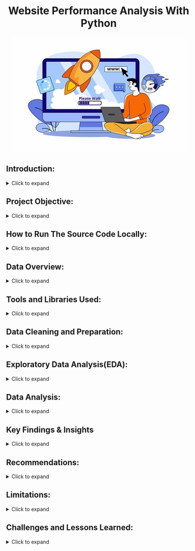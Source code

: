 <h1 style="text-align: center;">Website Performance Analysis With Python</h1>

<div align="center">
  <img src="OIP.jpeg"="Web Performance Image" width="autp" height="auto">
</div>

## Introduction: 
<details>
  <summary>Click to expand</summary>
  <br>
  
In today's fast-paced digital world, website performance is critical. Users expect instant access and seamless experiences, and delays can lead to lost engagement, especially for businesses like 929 Fitness, where an online presence connects clients with health and wellness content. Slow loading times could drive potential clients away, undermining 929 Fitness's mission to inspire through workout routines, nutrition advice, and community-driven resources.

Optimizing website performance is key. Using Python, this project analyzes 929 Fitness's site, focusing on speed, efficiency, and reliability. By examining key metrics, identifying bottlenecks, and predicting traffic patterns, especially during peak times at 11am and 9pm, we can offer actionable insights to ensure a smooth, engaging user experience that strengthens the brand’s digital impact.

</details>

## Project Objective:
<details>
  <summary>Click to expand</summary>
 <br>
  
The goal of this project is to analyze, diagnose, and optimize 925 Fitness Company website performance using Python. By collecting and evaluating key performance metrics, the project aims to answer critical questions, including:

1. Where do visitors come from, and who are they? (Traffic Sources and Demographics)
2. How long do people stay on the site, and when is it busiest? (Session Analysis)
3. What do users do on the site, and do they find it engaging? (User Engagement and Behavior)
4. Which strategies are most effective in driving traffic to the site? (Channel Performance)
5. How many visits can we expect in the next day? (Website Traffic Forecasting)

Using Python and data-driven techniques, this project will provide insights to optimize website speed, enhance user experience, and improve traffic acquisition strategies.
</details>

## How to Run The Source Code Locally:
<details>
  <summary>Click to expand</summary>

### First, check out the code and its output here: [925 Website Performance Analysis.ipynb](https://colab.research.google.com/drive/1qg95To4QTQlNtKyN9Jb9Mns9slKGOuOD?usp=sharing)
  
## Here are the Setup and Execution instructions:
### Prerequisites

Before you can run this code, you'll need to have the following installed:

* **Python:** You can download the latest version from [python.org](https://www.python.org/downloads/).
  
* **Jupyter Notebook:** Install it using pip:
    ```bash
    pip install notebook
    ```
* **Git (Optional but Recommended):** To clone the repository, download from [git-scm.com](https://git-scm.com/downloads).
  
* **Required Python Libraries:** Install Pandas, Matplotlib, Plotly, NumPy, statsmodels, and specifically, the plot_acf and plot_pacf functions from the statsmodels.graphics.tsaplots module, as well as the SARIMAX module:
    ### OR
  ```bash
    pip install pandas matplotlib plotly numpy statsmodels  # Use VS Code terminal or Google Colab
    ```
### Cloning the Repository (Use VS Code Terminal or Windows Command Prompt):

1.  Clone the repository to your local machine:
    ```bash
    git clone [https://github.com/DataWithMowa/Website_Performance_Python_Analysis.git]
    ```
2.  Navigate to the project directory:
    ```bash
    cd [https://github.com/DataWithMowa/Website_Performance_Python_Analysis.git]
    ```
### Setting Up a Virtual Environment (Recommended)

1.  Create a virtual environment:
    ```bash
    python3 -m venv venv
    ```
2.  Activate the virtual environment:
    * On Windows:
        ```bash
        venv\Scripts\activate
        ```
    * On macOS/Linux:
        ```bash
        source venv/bin/activate
        ```
### Installing Dependencies

1.  Install the required Python libraries:
    ```bash
    pip install pandas matplotlib plotly numpy statsmodels
    ```
### Running the Jupyter Notebook

1.  Start Jupyter Notebook from the project directory:
    ```bash
    jupyter notebook
    ```
2.  Your web browser will open, displaying the Jupyter Notebook interface.
3.  Navigate to and open the `925 Website Performance Analysis.ipynb` file.
4.  Run the cells in the notebook sequentially by clicking "Cell" > "Run All" or by pressing Shift + Enter in each cell.

### Data and Configuration

* Find and download the dataset used in this analysis in the `Dataset/` directory.
  
### Jupyter Notebook

 * Here is the Jupyter source file for this project: [925 Website Performance Analysis.ipynb](https://colab.research.google.com/drive/1qg95To4QTQlNtKyN9Jb9Mns9slKGOuOD?usp=sharing)
</details>

## Data Overview:
<details>
  <summary>Click to expand</summary>
 <br>This dataset is a big collection of information about how people are using a website. It’s like a logbook that tracks who’s visiting, when, how they got there, and what they’re doing. It covers stuff like marketing channels, dates, user counts, session details, engagement stats, and info about the visitors themselves (like age, gender, location, and device). 
 
### What’s in the Dataset:
<details>
  <summary>Click to expand</summary>
 <br> 
Here’s a rundown of each column and what it tells us:

1. **Marketing Channels**  
   - This shows how people found the website. Examples are “Direct Website” (they typed the URL or used a bookmark), “From Social Media” (came from platforms like Twitter or Facebook), “Organic Search” (found it via Google), “Organic Video” (maybe from YouTube), and “Uncategorized” (not sure how they got there).

2. **Date + Hour (YYYY-MM-DD-HR)**  
   - The exact date and hour when the data was recorded, like “2024-04-16 23:00:00” (April 16, 2024, at 11 PM). It helps track when people visit.

3. **No. Of Users**  
   - How many unique people visited during that hour. Ranges from 0 to hundreds (e.g., 237 users at one point).

4. **No. Of Session of Users**  
   - Total visits (sessions) by those users in that hour. A user might visit more than once, so this can be higher than the number of users (e.g., 300 sessions for 237 users).

5. **Engaged Sessions**  
   - Sessions where people actually did something—like clicked around or stayed a while—instead of just bouncing off. For example, 144 engaged sessions out of 300 total sessions.

6. **Average Engagement Time Per Session in Seconds**  
   - How long people stuck around per session, in seconds. Varies a lot, from 0 (they left right away) to over 4,000 seconds (over an hour!).

7. **Engaged Sessions Per User**  
   - Average number of engaged sessions per person. If it’s 0.6, that means each user had 0.6 engaged sessions on average (some had none, some had more).

8. **Events Per Session**  
   - How many actions (like clicks or page views) happened per session. Higher numbers mean people were more active (e.g., 4.67 events per session).

9. **Engagement Rate**  
   - The percentage of sessions that were engaged (engaged sessions divided by total sessions). A rate of 0.48 means 48% of sessions had some activity.

10. **Event Count**  
    - Total number of actions across all sessions in that hour. For example, 1,402 events means lots of clicking or scrolling happened.

11. **Age**  
    - The average (or maybe typical) age of users in that hour, ranging from 18 to 60.

12. **Age Groups**  
    - Groups users into “Young Adults” (roughly 18-34), “Adults” (35-49), or “Old People” (50+). Matches the age column.

13. **Gender**  
    - Whether the users were mostly “Male” or “Female” during that hour.

14. **Location**  
    - Where users were from, like “UK,” “Nigeria,” “United States,” “Australia,” etc. Shows the website’s global reach.

15. **Device Type**  
    - What device they used: “Mobile,” “Tablet,” or “Desktop.” Tells you if it’s phone users, tablet fans, or computer folks.

</details>
</details>

## Tools and Libraries Used:

<details>
  <summary>Click to expand</summary>
  <br>
  For this analysis, I utilized the following tools and libraries:

  * **Jupyter Notebook:** This interactive environment was used for writing, executing, and documenting the Python code, allowing for a clear and reproducible workflow.
  * **Pandas Python Library:** Pandas was employed for data manipulation, cleaning, and analysis. It facilitated tasks such as data loading, merging, filtering, and aggregation.
  * **Matplotlib Python Library:** Matplotlib was used for creating static, interactive, and animated visualizations in Python. It provides a wide range of plotting options for data exploration and presentation.
  * **Plotly Python Library (plotly.py):** Plotly was used for creating interactive and informative data visualizations, enabling effective exploration and communication of insights.
  * **NumPy Python Library:** NumPy was utilized for numerical computations, providing support for large, multi-dimensional arrays and matrices, along with a collection of mathematical functions to operate on these arrays.
  * **statsmodels Python Library:** statsmodels was employed for statistical modeling, including time series analysis. It provided tools for estimating statistical models, performing statistical tests, and exploring data.
  * **plot\_acf and plot\_pacf (from statsmodels.graphics.tsaplots):** These functions were used specifically for time series analysis to generate Autocorrelation Function (ACF) and Partial Autocorrelation Function (PACF) plots, which are essential for identifying the parameters of ARIMA and SARIMA models.
  * **SARIMAX (from statsmodels.tsa.statespace.sarimax):** SARIMAX, or Seasonal AutoRegressive Integrated Moving Average with eXogenous regressors, was used for time series forecasting. It allows for the modeling of seasonal patterns and the inclusion of external factors to improve prediction accuracy.
</details>

## Data Cleaning and Preparation:

<details>
  <summary>Click to expand</summary>
  <br>

Before analysis, the raw dataset underwent a thorough cleaning and preparation phase using Microsoft Excel to ensure data clarity and consistency. The following transformations were applied:

* **Column Header Renaming:**
    * "Session primary channel group" was renamed to "Marketing Channels" for improved clarity.
    * "Date + hour (YYYYMMDDHH)" was renamed to "Date + Hour (YYYY-MM-DD-HH)" to adhere to a more standard date format.
    * "Users" was renamed to "No. Of Users".
    * "Session" was renamed to "No. Of Sessions of Users".
    * "Average engagement time per session" was renamed to "Average Engagement Time Per Session in Seconds" for increased specificity.
    * "Engaged sessions per user" was renamed to "Engaged Sessions Per User".
    * "Engagement rate" was renamed to "Engagement Rate".
    * "Events per session" was renamed to "Events Per Session".

* **Column Value Renaming:**
    * "Direct" (within the "Marketing Channels" column) was renamed to "Direct Website" for better context.
    * "Organic Social" was renamed to "From Social Media".
    * "Email" was renamed to "Email Marketing".
    * "Referral" was renamed to "From Another Website".

* **Date and Time Formatting:**
    * The "Date + Hour (YYYY-MM-DD-HH)" column values were converted to a date and time format.
    * Custom formatting was applied to display the date and hour as YYYY-MM-DD-HH.

* **Data Alignment and Formatting:**
    * The alignment for the columns "Average Engagement Time Per Session in Seconds", "Engaged Sessions Per User", "Events Per Session", and "Engagement Rate" was corrected for visual consistency.

These steps were crucial for ensuring the dataset was accurate, well-structured, and ready for subsequent analysis.
</details>

## Exploratory Data Analysis(EDA):
<details>
  <summary>Click to expand</summary>
 <br>

**Objective:**
The primary objective of this EDA was to understand the 925 Fitness Company website's traffic patterns, user demographics, and engagement metrics to identify optimization opportunities.

**Methodology:**
The EDA involved analyzing website traffic data, including traffic sources, user demographics (age, gender, location, device type), temporal patterns (time of day, day of week, month), user engagement metrics (average engagement time, engaged sessions, events per session, engagement rate), and channel performance. Correlation analysis was also performed to understand the relationships between engagement metrics.

**Key Findings:**

* **Traffic Sources:** Social media is the dominant traffic source, followed by direct website visits and organic search as seen below.
  <img src="Charts Created/Marketing Channels Chart.png" alt="Marketing Channel Chart" width="auto">
  
* **Demographics:**
    * Young adults (20s-30s) are the largest user group as seen below.
      <img src="Charts Created/Users By Age Group.png" alt="User By Age Group Chart" width="auto">
      
    * A near-equal distribution of male and female users as seen below.
      <img src="Charts Created/Users By Gender.png" alt="User By Gender Chart" width="auto">
      
    * Australia, the U.S., Nigeria, and South Africa are the top geographic locations as seen below.
      <img src="Charts Created/Users By Location.png" alt="User By Location Chart" width="auto">
      
    * Traffic is evenly distributed across mobile, desktop, and tablet devices as seen below.
      <img src="Charts Created/Users By Device Type.png" alt="User By Device Type Chart" width="auto">
      
* **Temporal Patterns:**
    * Peak traffic occurs at 11 AM and 9 PM as seen below.
      <img src="Charts Created/Traffic by Time Of Day.png" alt="Traffic By Time of Day Chart" width="auto">
      
    * Weekday traffic is significantly higher than weekend traffic, with Wednesday being the peak day as seen below.
      <img src="Charts Created/Traffic By Day of Week.png" alt="Traffic By Day Of Week Chart" width="auto">
      
    * April had a significantly higher amount of traffic than May as seen below.
      <img src="Charts Created/Traffic By April & May.png" alt="Traffic By April & May Chart" width="auto">
      
* **User Engagement:**
    * April 17, 2024, at 18:00 had the highest number of user sessions as seen below.
      <img src="Charts Created/engagement_metrics_matplotlib.png" alt="Engagement Metrics Chart" width="auto">
      
    * "Organic Video" and "From Another Website" have higher engagement rates and events per session compared to social media as seen below.
      <img src="Charts Created/Channel_performance_Metrics.png" alt="Channel Perfromance Metrics Chart" width="auto">
      
* **Correlation Analysis:**
    * A strong positive correlation exists between "Engaged Sessions Per User" and "Engagement Rate." as seen below.
      <img src="Charts Created/engagement_metrics_correlation_heatmap.png" alt="Correlation Chart" width="auto">

  * **Website Traffic Forecasting:**
    * Autocorrelation (ACF) and partial autocorrelation (PACF) charts were used to determine model parameters as seen below.
      <img src="Charts Created/ACF and PACF Chart.png" alt="ACF and PACF Chart" width="auto">
    * A time series analysis was conducted using the SARIMA model to forecast website traffic for the next 24 hours as seen below.
      <img src="Charts Created/Website Traffic Forecasting Plotly.png" alt="Website Forecasting Chart" width="auto">
   
</details>

## Data Analysis:
<details>
  <summary>Click to expand</summary>
 <br>

This section details the analytical processes undertaken to derive insights from the 925 Fitness Company website data. The analysis spanned multiple dimensions, including traffic sources, user demographics, temporal patterns, engagement metrics, and channel performance, culminating in website traffic forecasting.

**1. Traffic Source Analysis:**

* **Process:**
    * The analysis began with a quantitative assessment of traffic sources, categorizing sessions and users by origin (social media, direct, organic search, referral, uncategorized).
    * Visualizations, specifically bar charts, were used to represent the distribution of traffic across these channels.
    * Comparative analysis was performed to identify dominant sources and those with lower contributions.

**2. Demographic Analysis:**

* **Process:**
    * User demographics were analyzed by age group, gender, and geographic location.
    * Data was visualized using charts to illustrate the distribution of users across these categories.
    * Device usage was also analysed.

**3. Temporal Pattern Analysis:**

* **Process:**
    * Website traffic was analyzed over time, examining patterns by time of day, day of week, and month.
    * Line graphs and heatmaps were used to visualize these patterns.

**4. User Engagement Analysis:**

* **Process:**
    * Engagement metrics (average engagement time, engaged sessions, events per session, engagement rate) were analyzed to assess user interaction.
    * Correlation analysis was performed to identify relationships between engagement metrics.
      
**5. Website Traffic Forecasting:**

* **Process:**
    * A time series analysis was conducted using the SARIMA model to forecast website traffic for the next 24 hours.
    * Autocorrelation (ACF) and partial autocorrelation (PACF) charts were used to determine model parameters.

**6. Correlation Analysis:**

* **Process:**
    * A correlation matrix heatmap was generated to visualize the relationships between various engagement metrics.
    * The heatmap was used to identify strong positive and weak correlations.

**Overall Analytical Approach:**

* The analysis employed a combination of quantitative and qualitative methods, leveraging data visualization and statistical techniques to derive meaningful insights.
* A data-driven approach was used to formulate actionable recommendations for website optimization and marketing strategy.
* The data was cleaned using Microsoft Excel.

</details>

## Key Findings & Insights
<details>
  <summary>Click to expand</summary>
 <br>

**1. Social Media Dominance with Engagement Variations:**

* Social media platforms are the primary drivers of website traffic, indicating a strong existing presence and audience reach.
* However, the analysis reveals that while social media excels at generating traffic volume, it doesn't always translate to high engagement rates.
* This suggests a potential disconnect between the type of content attracting users from social media and the content that keeps them engaged once they arrive on the website.
    
* **Implication:** There's a need to refine social media content strategies to not only attract visitors but also encourage deeper interaction and exploration of the website. This might involve more interactive content, targeted campaigns, and stronger calls to action that lead to meaningful engagement on the site.

**2. Importance of Understanding User Demographics:**

* The analysis of user demographics (age, gender, location) provides valuable insights into the target audience.
* Knowing that young adults (20s-30s) are the largest user group allows for tailored content and marketing strategies.
* The near-equal distribution of male and female users emphasizes the need for inclusive and diverse content.
* The geographic distribution highlights key markets and the need for localized content and marketing efforts.
    
* **Implication:** By deeply understanding these demographics, the company can create content and campaigns that resonate more effectively with its target audience, leading to increased engagement and conversions.

**3. Temporal Traffic Patterns as Strategic Opportunities:**

* The identification of peak traffic times (11 AM and 9 PM) and peak days (Wednesdays) reveals valuable opportunities for strategic content scheduling and promotional activities.
* Understanding these patterns allows for the optimization of content delivery, advertising campaigns, and customer support availability.
    
* **Implication:** By aligning content and marketing efforts with peak traffic times, the company can maximize its reach and impact, leading to increased engagement and conversions.

**4. Engaged Sessions as a Key Driver of Overall Engagement:**

* The strong positive correlation between "Engaged Sessions Per User" and "Engagement Rate" underscores the importance of improving user engagement within individual sessions.
* This finding suggests that focusing on creating more interactive and valuable sessions can have a significant impact on overall engagement rates.
    
* **Implication:** The company should prioritize efforts to enhance the quality and interactivity of user sessions, such as incorporating more engaging content, interactive features, and personalized experiences.

**5. The Significant April to May Traffic Drop:**

* The sudden and substantial decrease in website traffic from April to May is a critical finding that requires immediate attention.
* This drop could indicate a variety of issues, such as technical problems, changes in search engine algorithms, shifts in marketing strategies, or external factors.
    
* **Implication:** A thorough investigation is necessary to identify the root causes of this traffic drop and implement corrective measures to restore traffic levels. This includes data verification, technical audits, and analysis of marketing campaigns.

**6. SARIMA Model for Traffic Forecasting:**

* The use of the SARIMA model for website traffic forecasting provides a valuable tool for predicting future traffic patterns.
* This allows for proactive resource planning, such as scheduling content releases, allocating customer support resources, and optimizing server capacity.
    
* **Implication:** By leveraging the SARIMA model, the company can make informed decisions about resource allocation and operational planning, leading to improved efficiency and effectiveness.

**7. Channel Performance Disparity:**

* While Social Media drives the most traffic, Organic Video and referral traffic from other websites have higher engagement rates.
* This shows that the quality of traffic varies greatly between channels.
    
* **Implication:** The company should analyse what makes the organic video and referral traffic so much more engaging, and then implement those findings into the social media strategy.

**8. Device Usage:**

* Traffic is evenly distributed across mobile, desktop, and tablet devices.
* This shows that the website must be optimized for all device types.
    
* **Implication:** The company must insure that all adds, and website content is optimized for all device types.

</details>

## Recommendations:
<details>
  <summary>Click to expand</summary>
 <br>  

**1. Enhance Social Media Engagement (Dominant Traffic Source):**

* Implement a structured social media content calendar with 2-3 daily posts across key platforms (Instagram, Facebook, TikTok).
  * Vary content formats:
    * Short, high-intensity workout videos (15-30 seconds) optimized for mobile viewing.
    * "Trainer Tips" graphics with concise, actionable fitness and nutrition advice.
    * "Member Spotlight" stories featuring user success stories and testimonials.
    * "Behind-the-Scenes" glimpses into class preparation, trainer routines, and gym culture.
* Utilize Instagram Stories and TikTok/Reels for daily micro-content, incorporating interactive elements like polls, quizzes, and Q&A sessions.
* Launch interactive campaigns (e.g., "30-Day Fitness Challenge") with branded hashtags, encouraging user participation and content sharing.
* Partner with relevant fitness influencers (local and micro-influencers) for sponsored posts, giveaways, and collaborative content creation.
* Incorporate clear calls to action (CTAs) within social media posts, directing users to specific website pages (e.g., class schedules, blog posts, membership sign-ups).
* Conduct weekly live workouts or Q&A sessions with trainers on social media platforms, promoting exclusive website content or offers during the live event.
* Boost high-performing organic posts with targeted paid advertising, linking directly to high-converting website pages.
* Create visually appealing, shareable content (e.g., motivational quotes, infographics) with subtle website branding.
* Actively engage with followers through prompt responses to comments and direct messages, fostering a sense of community.
* Add a live social feed to the website homepage.
* Promote website exclusive content on social media.

**2. Optimize Direct Website Experience (Second Highest Traffic Source):**

* Conduct a website speed audit and implement optimizations to reduce page load times (e.g., image compression, caching).
* Simplify website navigation and ensure intuitive user flows for key actions (e.g., class registration, membership purchase).
* Develop a "Members-Only" section with exclusive content (e.g., advanced workout videos, personalized nutrition plans, community forums).
* Create a clean and modern design.

**3. Enhance Organic Search Presence (Third Highest Traffic Source):**

* Perform keyword research to identify relevant search terms used by target audiences (e.g., "fitness classes near me," "home workout routines").
* Optimize website content (blog posts, landing pages, meta descriptions) with targeted keywords, ensuring natural integration.
* Develop a comprehensive blog strategy focused on creating valuable, searchable content (e.g., "5 Beginner Exercises for Weight Loss," "How to Choose the Right Gym").
* Improve SEO through backlinking, and improved website structure.

**4. Strengthen Referral Traffic (From Another Website):**

* Identify and reach out to relevant fitness bloggers, local businesses, and influencers for collaboration opportunities.
* Develop guest post content for external websites, incorporating backlinks to the 925 Fitness Company website.
* Offer partnership perks (e.g., discount codes, affiliate programs) to incentivize referrals.

**5. Investigate and Optimize Uncategorized Traffic:**

* Implement UTM tracking codes to accurately identify the sources of uncategorized traffic (e.g., QR codes, offline campaigns).
* Analyze the performance of each identified source and optimize accordingly.

**6. Leverage Organic Video Content:**

* Embed YouTube or TikTok videos (e.g., workout teasers, trainer introductions) directly onto the website.
* Incorporate clear CTAs within video content, directing users to relevant website pages (e.g., "Watch the Full Video," "Sign Up for More").

**7. Improve Email Marketing Effectiveness:**

* Optimize website sign-up forms with compelling incentives (e.g., free workout guides, exclusive discounts).
* Develop personalized email campaigns with targeted content (e.g., workout tips, success stories, reactivation offers).
* Create a welcome email sequence.
* Segment email list for more personalized email campaigns.

**8. Tailor Content and Marketing to Specific Demographics:**

* Develop content and marketing campaigns that resonate with the dominant young adult demographic (20s-30s), focusing on short, high-energy workouts and social media trends.
* Create convenient and practical workout programs for busy adults (35-50), incorporating quick HIIT sessions and meal prep tips.
* Develop low-impact fitness programs and content tailored to older adults (50+), focusing on stretching, mobility, and longevity.
* Ensure that all demographics are represented in adds, and on the website.
* Run surveys and focus groups.

**9. Optimize for Geographic Locations:**

* Develop localized content and marketing campaigns for top-performing regions (Australia, U.S., Nigeria, South Africa).
* Adjust content and promotions based on seasonal fitness trends and local preferences.
* Offer localized pricing, and payment options.
* Use location based keywords for SEO.
* Partner with local influencers.

**10. Ensure a Seamless Multi-Device Experience:**

* Conduct thorough testing to ensure website responsiveness across all screen sizes (mobile, desktop, tablet).
* Optimize mobile experience with fast load speeds, thumb-friendly navigation, and mobile-friendly checkout.
* Enhance desktop experience with high-quality visuals, interactive content, and optimized landing pages.
* Optimize tablet experience with touchscreen usability, balanced layouts, and visually rich content.
* Use device specific adds.
* Enable cross device logins.

**11. Optimize for Peak Traffic Times:**

* Schedule social media posts, email campaigns, and promotional offers to coincide with peak traffic times (11 AM and 9 PM).
* Provide live chat support and chatbot assistance during peak hours.
* Run paid advertising campaigns during peak hours for maximum reach and conversion.
* Optimize website performance and load speeds to handle peak traffic loads.
* Send personalized push notifications.

**12. Address the April to May Traffic Drop:**

* Conduct a thorough data verification process to identify any errors or inconsistencies.
* Perform a technical audit of the website and platform to identify potential issues.
* Analyze marketing campaigns and activities from April and May to pinpoint any significant differences.
* Gather user feedback through surveys and polls to understand potential causes.
* Conduct a competitive analysis.
* Segment the data to find where the drop occured.
* Communicate with users.

By implementing these detailed recommendations, 925 Fitness Company can significantly improve its website performance, user engagement, and overall online presence.

</details>

## Limitations:
<details>
  <summary>Click to expand</summary>
 <br>

While this analysis provides valuable insights into the 925 Fitness Company website's performance, it's essential to acknowledge its limitations, which could impact the scope and accuracy of the findings. These limitations are as follows:

**1. Data Accuracy and Completeness:**

* The analysis relied on website traffic data, which may not capture all user interactions or accurately reflect real-world behavior.
* Data collection methods, such as tracking codes and analytics platforms, can have inherent limitations, leading to potential inaccuracies or missing data.
* The "uncategorized" traffic source, while noted, might contain significant information that, if properly categorized, could alter the analysis.
* **Implication:** The findings should be interpreted with caution, recognizing that they are based on available data, which may not be entirely comprehensive or error-free.

**2. SARIMA Model Forecasting Limitations:**

* The SARIMA model, while effective for time series forecasting, is based on historical data and may not accurately predict future traffic patterns in the face of unforeseen events or external factors.
* Sudden shifts in user behavior, changes in search engine algorithms, or unexpected marketing campaigns could render the forecasts inaccurate.
* **Implication:** The 24-hour traffic forecast should be viewed as a guide rather than a definitive prediction, and it should be regularly updated with new data.

**3. External Factors and Market Dynamics:**

* The analysis did not fully account for external factors, such as competitor activities, economic conditions, or seasonal trends, which could significantly impact website traffic and user behavior.
* Changes in the fitness industry landscape or emerging technologies could also influence user preferences and website performance.
* **Implication:** The recommendations should be implemented with flexibility, considering the dynamic nature of the market and the potential influence of external factors.

**4. Single Platform Data:**

* The analysis is based on website analytic data. Other sources of information, such as customer surveys, social media sentiment analysis outside of traffic numbers, or sales data, could have provided a more holistic view of the company's performance.
* Without those other sources of data, the analysis is limited to the data that was provided.
* **Implication:** Future analysis should incorporate a wider range of data sources to gain a more comprehensive understanding of user behavior and business performance.

**5. Sudden Traffic Drop Anomaly:**

* The abrupt and substantial decrease in website traffic from April to May presents a significant anomaly that requires further investigation.
* While recommendations were made to investigate this drop, the analysis itself could not fully explain its causes or predict its long-term impact.
* **Implication:** The findings related to overall traffic trends should be considered in light of this anomaly, and further research is needed to determine its underlying causes and potential consequences.

**6. Correlation vs. Causation:**

 * While correlation analysis revealed relationships between engagement metrics, it cannot establish causation.
 * For example, the strong correlation between "Engaged Sessions Per User" and "Engagement Rate" does not necessarily mean that increasing engaged sessions will directly cause an increase in engagement rate.
 * **Implication:** The recommendations based on correlation analysis should be implemented with caution, and further experimentation is needed to validate causal relationships.

</details>
  
## Challenges and Lessons Learned:
<details>
  <summary>Click to expand</summary>
 <br>

This project, while yielding valuable insights, presented several challenges that ultimately contributed to a richer learning experience. The following details the specific hurdles encountered and the lessons derived from them:

**1. Plotly Chart Rendering in Google Colab:**

* **Challenge:**
    * Plotly charts were not rendering automatically within Google Colab, despite functioning correctly in Jupyter Notebook.
    * This issue persisted for over a week, causing significant frustration and delaying project completion.
    * The lack of immediate error messages or clear documentation compounded the difficulty of identifying the root cause.
* **Lessons Learned:**
    * **Platform-Specific Rendering:**
        * Different platforms and environments can have distinct rendering behaviors for visualization libraries.
        * It's crucial to understand the specific requirements and configurations of the chosen environment.
    * **Explicit Rendering:**
        * The solution involved explicitly specifying the rendering method using `fig.show(renderer="colab")`.
        * This highlighted the importance of exploring library documentation and seeking platform-specific solutions.
    * **Persistence and Problem-Solving:**
        * The extended troubleshooting period reinforced the value of persistence and systematic problem-solving.
        * Breaking down the problem into smaller components and exploring various potential solutions ultimately led to resolution.
    * **Documentation Importance:**
        * This challenge highlighted the importance of good documentation.

**2. GitHub Documentation and Time Management:**

* **Challenge:**
    * Documenting the project on GitHub proved to be a more time-consuming and demanding task than initially anticipated.
    * Structuring the documentation, writing clear explanations, and ensuring consistency across sections required significant effort.
    * Maintaining focus and momentum while completing the documentation presented a challenge.
* **Lessons Learned:**
    * **Documentation as a Core Component:**
        * Documentation is not merely an afterthought but an integral part of the project lifecycle.
        * It requires careful planning, execution, and attention to detail.
    * **Time Allocation:**
        * Adequate time must be allocated for documentation, recognizing its importance in project reproducibility and communication.
    * **Organization and Structure:**
        * A well-defined documentation structure enhances clarity and readability.
        * Using headings, subheadings, and clear language improves the overall quality of the documentation.
    * **Attention to Detail:**
        * Small details, like image paths, and spelling errors, can have a large impact on the documentation quality.

**Overall Reflection:**

These challenges and lessons learned highlight the importance of adaptability, persistence, and continuous learning in data analysis projects. They underscore the significance of thorough documentation, effective problem-solving, and a deep understanding of the tools and platforms used. By acknowledging and reflecting on these experiences, future projects can be approached with greater awareness and efficiency.

</details>
